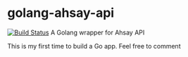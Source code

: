 # golang-ahsay-api
[![Build Status](https://travis-ci.org/RckMrkr/golang-ahsay-api.svg?branch=master)](https://travis-ci.org/RckMrkr/golang-ahsay-api)
A Golang wrapper for Ahsay API

This is my first time to build a Go app. Feel free to comment
